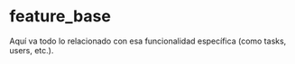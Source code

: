 # feature_base

Aquí va todo lo relacionado con esa funcionalidad específica (como tasks, users, etc.).
